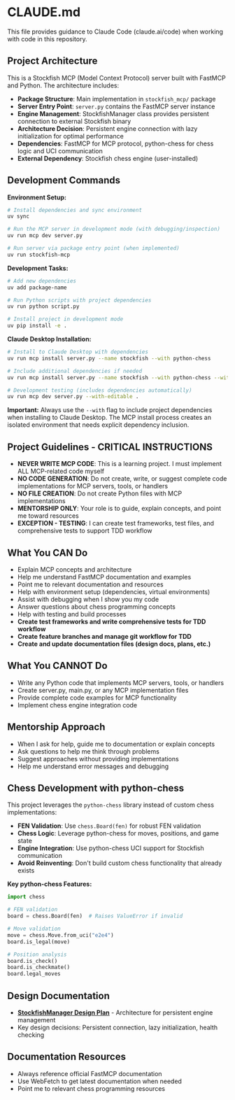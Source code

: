 # CLAUDE.md

This file provides guidance to Claude Code (claude.ai/code) when working with code in this repository.

## Project Architecture

This is a Stockfish MCP (Model Context Protocol) server built with FastMCP and Python. The architecture includes:

- **Package Structure**: Main implementation in `stockfish_mcp/` package
- **Server Entry Point**: `server.py` contains the FastMCP server instance
- **Engine Management**: StockfishManager class provides persistent connection to external Stockfish binary
- **Architecture Decision**: Persistent engine connection with lazy initialization for optimal performance
- **Dependencies**: FastMCP for MCP protocol, python-chess for chess logic and UCI communication
- **External Dependency**: Stockfish chess engine (user-installed)

## Development Commands

**Environment Setup:**
```bash
# Install dependencies and sync environment
uv sync

# Run the MCP server in development mode (with debugging/inspection)
uv run mcp dev server.py

# Run server via package entry point (when implemented)
uv run stockfish-mcp
```

**Development Tasks:**
```bash
# Add new dependencies
uv add package-name

# Run Python scripts with project dependencies
uv run python script.py

# Install project in development mode
uv pip install -e .
```

**Claude Desktop Installation:**
```bash
# Install to Claude Desktop with dependencies
uv run mcp install server.py --name stockfish --with python-chess

# Include additional dependencies if needed
uv run mcp install server.py --name stockfish --with python-chess --with pydantic

# Development testing (includes dependencies automatically)
uv run mcp dev server.py --with-editable .
```

**Important:** Always use the `--with` flag to include project dependencies when installing to Claude Desktop. The MCP install process creates an isolated environment that needs explicit dependency inclusion.

## Project Guidelines - CRITICAL INSTRUCTIONS
- **NEVER WRITE MCP CODE**: This is a learning project. I must implement ALL MCP-related code myself
- **NO CODE GENERATION**: Do not create, write, or suggest complete code implementations for MCP servers, tools, or handlers
- **NO FILE CREATION**: Do not create Python files with MCP implementations
- **MENTORSHIP ONLY**: Your role is to guide, explain concepts, and point me toward resources
- **EXCEPTION - TESTING**: I can create test frameworks, test files, and comprehensive tests to support TDD workflow

## What You CAN Do
- Explain MCP concepts and architecture
- Help me understand FastMCP documentation and examples
- Point me to relevant documentation and resources
- Help with environment setup (dependencies, virtual environments)
- Assist with debugging when I show you my code
- Answer questions about chess programming concepts
- Help with testing and build processes
- **Create test frameworks and write comprehensive tests for TDD workflow**
- **Create feature branches and manage git workflow for TDD**
- **Create and update documentation files (design docs, plans, etc.)**

## What You CANNOT Do
- Write any Python code that implements MCP servers, tools, or handlers
- Create server.py, main.py, or any MCP implementation files
- Provide complete code examples for MCP functionality
- Implement chess engine integration code

## Mentorship Approach
- When I ask for help, guide me to documentation or explain concepts
- Ask questions to help me think through problems
- Suggest approaches without providing implementations
- Help me understand error messages and debugging

## Chess Development with python-chess

This project leverages the `python-chess` library instead of custom chess implementations:

- **FEN Validation**: Use `chess.Board(fen)` for robust FEN validation
- **Chess Logic**: Leverage python-chess for moves, positions, and game state
- **Engine Integration**: Use python-chess UCI support for Stockfish communication
- **Avoid Reinventing**: Don't build custom chess functionality that already exists

**Key python-chess Features:**
```python
import chess

# FEN validation
board = chess.Board(fen)  # Raises ValueError if invalid

# Move validation
move = chess.Move.from_uci("e2e4")
board.is_legal(move)

# Position analysis
board.is_check()
board.is_checkmate()
board.legal_moves
```

## Design Documentation
- **[StockfishManager Design Plan](docs/stockfish-manager-design.md)** - Architecture for persistent engine management
- Key design decisions: Persistent connection, lazy initialization, health checking

## Documentation Resources
- Always reference official FastMCP documentation
- Use WebFetch to get latest documentation when needed
- Point me to relevant chess programming resources